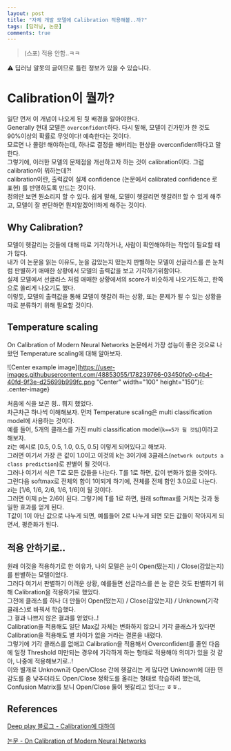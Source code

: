 ```yaml
---
layout: post
title: "자체 개발 모델에 Calibration 적용해볼..까?"
tags: [딥러닝, 논문]
comments: true
---
```


> (스포) 적용 안함..ㅋㅋ  

⚠ 딥러닝 알못의 글이므로 틀린 정보가 있을 수 있습니다.  

# Calibration이 뭘까?

일단 먼저 이 개념이 나오게 된 뒷 배경을 알아야한다.   
Generally 현대 모델은 `overconfident`하다. 다시 말해, 모델이 긴가민가 한 것도 90%이상의 확률로 무엇이다! 예측한다는 것이다.  
모르면 나 몰랑! 해야하는데, 하나로 결정을 해버리는 현상을 overconfident하다고 말한다.    
그렇기에, 이러한 모델의 문제점을 개선하고자 하는 것이 calibration이다. 
그럼 calibration이 뭐하는데?!   
calibration이란, 출력값이 실제 confidence (논문에서 calibrated confidence 로 표현) 를 반영하도록 만드는 것이다.  
정의만 보면 뭔소리지 할 수 있다. 쉽게 말해, 모델이 헷갈리면 헷갈려!! 할 수 있게 해주고, 모델이 잘 판단하면 뭔지알겠어!!하게 해주는 것이다.  


## Why Calibration?

모델이 헷갈리는 것들에 대해 따로 기각하거나, 사람이 확인해야하는 작업이 필요할 때가 많다.  
내가 이 논문을 읽는 이유도, 눈을 감았는지 떴는지 판별하는 모델이 선글라스를 쓴 눈처럼 판별하기 애매한 상황에서 모델의 출력값을 보고 기각하기위함이다.  
실제 모델에서 선글라스 처럼 애매한 상황에서의 score가 비슷하게 나오기도하고, 한쪽으로 쏠리게 나오기도 했다.  
이렇듯, 모델의 출력값을 통해 모델이 헷갈려 하는 상황, 또는 문제가 될 수 있는 상황을 따로 분류하기 위해 필요할 것이다.   


## Temperature scaling

On Calibration of Modern Neural Networks 논문에서 가장 성능이 좋은 것으로 나왔던 Temperature scaling에 대해 알아보자.    

![Center example image](https://user-images.githubusercontent.com/48853055/178239766-03450fe0-c4b4-40fd-9f3e-d25699b999fc.png "Center" width="100" height="150"){: .center-image} 

처음에 식을 보곤 읭.. 뭐지 했었다.  
차근차근 하나씩 이해해보자. 먼저 Temperature scaling은 multi classification model에 사용하는 것이다.  
예를 들어, 5개의 클래스를 가진 multi classification model(`k==5가 될 것임`)이라고 해보자.  
zi는 예시로 [0.5, 0.5, 1.0, 0.5, 0.5] 이렇게 되어있다고 해보자.  
그러면 여기서 가장 큰 값이 1.0이고 이것의 k는 3이기에 3클래스(`network outputs a class prediction`)로 판별이 될 것이다.  
그러나 여기서 식은 T로 모든 값들을 나눈다. T를 1로 하면, 값이 변화가 없을 것이다.  
그런다음 softmax로 전체의 합이 1이되게 하기에, 전체를 전체 합인 3.0으로 나눈다.  
zi는 [1/6, 1/6, 2/6, 1/6, 1/6]이 될 것이다.  
그러면 이제 p는 2/6이 된다. 그렇기에 T를 1로 하면, 원래 softmax를 거치는 것과 동일한 효과를 얻게 된다.  
T값이 1이 아닌 값으로 나누게 되면, 예를들어 2로 나누게 되면 모든 값들이 작아지게 되면서, 평준화가 된다.        

## 적용 안하기로.. 

원래 이것을 적용하기로 한 이유가, 나의 모델은 눈이 Open(떴는지) / Close(감았는지)를 판별하는 모델이었다.  
그러다 여기서 판별하기 어려운 상황, 예를들면 선글라스를 쓴 눈 같은 것도 판별하기 위해 Calibration을 적용하기로 했었다.  
그전에 클래스를 하나 더 만들어 Open(떴는지) / Close(감았는지) / Unknown(기각 클래스)로 바꿔서 학습했다.    
그 결과 나쁘지 않은 결과를 얻었다..!    
Calibration을 적용해도 일단 Max값 자체는 변화하지 않으니 기각 클래스가 있다면 Calibration을 적용해도 별 차이가 없을 거라는 결론을 내렸다.  
그렇기에 기각 클래스를 없애고 Calibration을 적용해서 Overconfident를 줄인 다음에 일정 Threshold 미만되는 경우에 기각하게 하는 형태로 적용해야 의미가 있을 것 같아, 나중에 적용해보기로..!    
이와 별개로 Unknown과 Open/Close 간에 헷갈리는 게 많다면 Unknown에 대한 민감도를 좀 낮추더라도 Open/Close 정확도를 올리는 형태로 학습하려 했는데, Confusion Matrix를 보니 Open/Close 둘이 헷갈리고 있다;;; ㅎㅎ..   


## References

[Deep play 블로그 - Calibration에 대하여](https://3months.tistory.com/490)

[논문 - On Calibration of Modern Neural Networks](https://arxiv.org/pdf/1706.04599.pdf)
